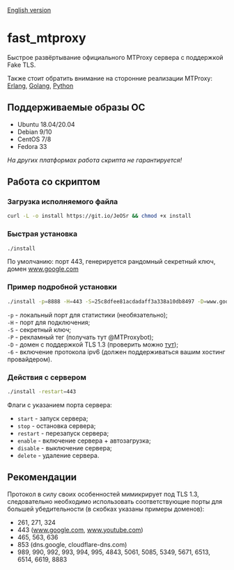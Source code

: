 [English version](README.en.md)

# fast_mtproxy
Быстрое развёртывание официального MTProxy сервера с поддержкой Fake TLS.  
  
Также стоит обратить внимание на сторонние реализации MTProxy: [Erlang](https://github.com/seriyps/mtproto_proxy), [Golang](https://github.com/9seconds/mtg), [Python](https://github.com/alexbers/mtprotoproxy)

## Поддерживаемые образы ОС
* Ubuntu 18.04/20.04
* Debian 9/10
* CentOS 7/8
* Fedora 33

*На других платформах работа скрипта не гарантируется!*

## Работа со скриптом
### Загрузка исполняемого файла
```bash
curl -L -o install https://git.io/JeOSr && chmod +x install
```

### Быстрая установка
```bash
./install
```

По умолчанию: порт 443, генерируется рандомный секретный ключ, домен www.google.com

### Пример подробной установки
```bash
./install -p=8888 -H=443 -S=25c8dfee81acdadaff3a338a10db8497 -D=www.google.com
```
`-p` - локальный порт для статистики (необязательно);  
`-H` - порт для подключения;  
`-S` - секретный ключ;  
`-P` - рекламный тег (получать тут @MTProxybot);  
`-D` - домен с поддержкой TLS 1.3 (проверить можно <a href="https://www.cdn77.com/tls-test">тут</a>);  
`-6` - включение протокола ipv6 (должен поддерживаться вашим хостинг провайдером).

### Действия с сервером
```bash
./install -restart=443
```

Флаги с указанием порта сервера:
* `start` - запуск сервера;
* `stop` - остановка сервера;
* `restart` - перезапуск сервера;
* `enable` - включение сервера + автозагрузка;
* `disable` - выключение сервера;
* `delete` - удаление сервера.

## Рекомендации
Протокол в силу своих особенностей мимикрирует под TLS 1.3, следовательно необходимо использовать соответствующие порты для большей убедительности (в скобках указаны примеры доменов):
* 261, 271, 324
* 443 (www.google.com, www.youtube.com)
* 465, 563, 636
* 853 (dns.google, cloudflare-dns.com)
* 989, 990, 992, 993, 994, 995, 4843, 5061, 5085, 5349, 5671, 6513, 6514, 6619, 8883
